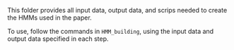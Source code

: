 This folder provides all input data, output data, and scrips needed to create the HMMs used in the paper.

To use, follow the commands in `HMM_building`, using the input data and output data specified in each step.
